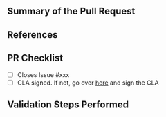 <!-- Enter a brief description/summary of your PR here. What does it fix/what does it change/how was it tested (even manually, if necessary)? -->
## Summary of the Pull Request

<!-- Other than the issue solved, is this relevant to any other issues/existing PRs? -->
## References

<!-- Please review the items on the PR checklist before submitting-->
## PR Checklist
* [ ] Closes Issue #xxx
* [ ] CLA signed. If not, go over [here](https://cla.opensource.microsoft.com/microsoft/Terminal) and sign the CLA

<!-- Describe how you validated the behavior. Add automated tests wherever possible, but list manual validation steps taken as well -->
## Validation Steps Performed
